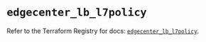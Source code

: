 # `edgecenter_lb_l7policy`

Refer to the Terraform Registry for docs: [`edgecenter_lb_l7policy`](https://registry.terraform.io/providers/edge-center/edgecenter/0.10.3/docs/resources/lb_l7policy).
